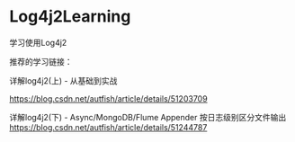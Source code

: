 # Log4j2Learning
学习使用Log4j2

推荐的学习链接：

详解log4j2(上) - 从基础到实战

https://blog.csdn.net/autfish/article/details/51203709

详解log4j2(下) - Async/MongoDB/Flume Appender 按日志级别区分文件输出
https://blog.csdn.net/autfish/article/details/51244787
